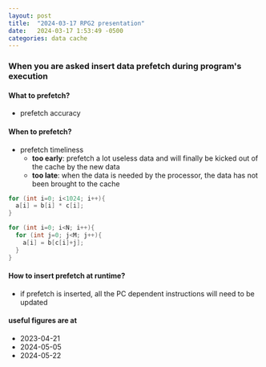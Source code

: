 ```yaml
---
layout: post
title:  "2024-03-17 RPG2 presentation"
date:   2024-03-17 1:53:49 -0500
categories: data cache
---
```


### When you are asked insert data prefetch during program's execution
#### What to prefetch?
- prefetch accuracy

#### When to prefetch?
- prefetch timeliness
	+ <strong>too early</strong>: prefetch a lot useless data and will finally be kicked out of the cache by the new data
	+ <strong>too late</strong>: when the data is needed by the processor, the data has not been brought to the cache
 
```c
for (int i=0; i<1024; i++){
  a[i] = b[i] * c[i];
}
```

```c
for (int i=0; i<N; i++){
  for (int j=0; j<M; j++){
    a[i] = b[c[i]+j];
  }
}
```

#### How to insert prefetch at runtime?
- if prefetch is inserted, all the PC dependent instructions will need to be updated 

#### useful figures are at 
- 2023-04-21
- 2024-05-05
- 2024-05-22 
